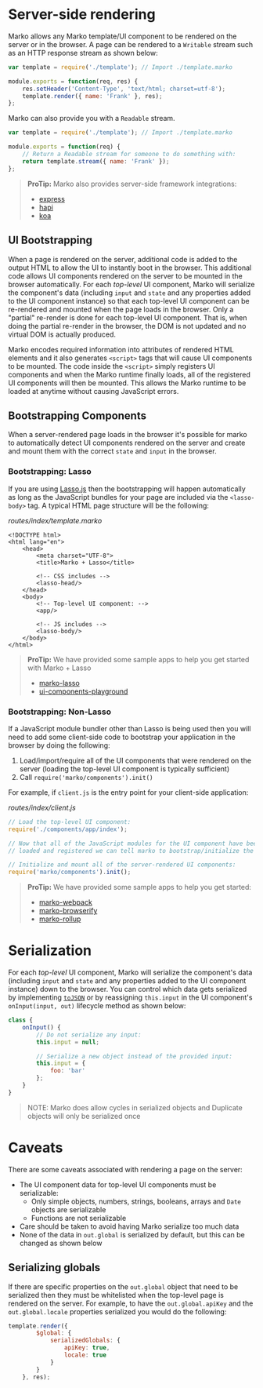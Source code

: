 # Server-side rendering

Marko allows any Marko template/UI component to be rendered on the server or in the browser. A page can be rendered to a `Writable` stream such as an HTTP response stream as shown below:

```js
var template = require('./template'); // Import ./template.marko

module.exports = function(req, res) {
    res.setHeader('Content-Type', 'text/html; charset=utf-8');
    template.render({ name: 'Frank' }, res);
};
```

Marko can also provide you with a `Readable` stream.

```js
var template = require('./template'); // Import ./template.marko

module.exports = function(req) {
    // Return a Readable stream for someone to do something with:
    return template.stream({ name: 'Frank' });
};
```

> **ProTip:** Marko also provides server-side framework integrations:
> - [express](/docs/express)
> - [hapi](/docs/hapi)
> - [koa](/docs/koa)

## UI Bootstrapping

When a page is rendered on the server, additional code is added to the output HTML to allow the UI to instantly boot in the browser. This additional code allows UI components rendered on the server to be mounted in the browser automatically. For each _top-level_ UI component, Marko will serialize the component's data (including `input` and `state` and any properties added to the UI component instance) so that each top-level UI component can be re-rendered and mounted when the page loads in the browser. Only a "partial" re-render is done for each top-level UI component. That is, when doing the partial re-render in the browser, the DOM is not updated and no virtual DOM is actually produced.

Marko encodes required information into attributes of rendered HTML elements and it also generates `<script>` tags that will cause UI components to be mounted. The code inside the `<script>` simply registers UI components and when the Marko runtime finally loads, all of the registered UI components will then be mounted. This allows the Marko runtime to be loaded at anytime without causing JavaScript errors.

## Bootstrapping Components

When a server-rendered page loads in the browser it's possible for marko to automatically detect UI components rendered on the server and create and mount them with the correct `state` and `input` in the browser.

### Bootstrapping: Lasso

If you are using [Lasso.js](https://github.com/lasso-js/lasso) then the bootstrapping will happen automatically as long as the JavaScript bundles for your page are included via the `<lasso-body>` tag. A typical HTML page structure will be the following:

_routes/index/template.marko_

```marko
<!DOCTYPE html>
<html lang="en">
    <head>
        <meta charset="UTF-8">
        <title>Marko + Lasso</title>

        <!-- CSS includes -->
        <lasso-head/>
    </head>
    <body>
        <!-- Top-level UI component: -->
        <app/>

        <!-- JS includes -->
        <lasso-body/>
    </body>
</html>
```

> **ProTip:** We have provided some sample apps to help you get started with Marko + Lasso
> - [marko-lasso](https://github.com/marko-js-samples/marko-lasso)
> - [ui-components-playground](https://github.com/marko-js-samples/ui-components-playground)


### Bootstrapping: Non-Lasso

 If a JavaScript module bundler other than Lasso is being used then you will need to add some client-side code to bootstrap your application in the browser by doing the following:

1. Load/import/require all of the UI components that were rendered on the server (loading the top-level UI component is typically sufficient)
2. Call `require('marko/components').init()`

For example, if `client.js` is the entry point for your client-side application:

_routes/index/client.js_
```js
// Load the top-level UI component:
require('./components/app/index');

// Now that all of the JavaScript modules for the UI component have been
// loaded and registered we can tell marko to bootstrap/initialize the app

// Initialize and mount all of the server-rendered UI components:
require('marko/components').init();
```

> **ProTip:** We have provided some sample apps to help you get started:
> - [marko-webpack](https://github.com/marko-js-samples/marko-webpack)
> - [marko-browserify](https://github.com/marko-js-samples/marko-browserify)
> - [marko-rollup](https://github.com/marko-js-samples/marko-rollup)

# Serialization

For each _top-level_ UI component, Marko will serialize the component's data (including `input` and `state` and any properties added to the UI component instance) down to the browser. You can control which data gets serialized by implementing [`toJSON`](https://developer.mozilla.org/en-US/docs/Web/JavaScript/Reference/Global_Objects/JSON/stringify) or by reassigning `this.input` in the UI component's `onInput(input, out)` lifecycle method as shown below:

```javascript
class {
    onInput() {
        // Do not serialize any input:
        this.input = null;

        // Serialize a new object instead of the provided input:
        this.input = {
            foo: 'bar'
        };
    }
}
```

> NOTE: Marko does allow cycles in serialized objects and Duplicate objects will only be serialized once

# Caveats

There are some caveats associated with rendering a page on the server:

- The UI component data for top-level UI components must be serializable:
    - Only simple objects, numbers, strings, booleans, arrays and `Date` objects are serializable
    - Functions are not serializable
- Care should be taken to avoid having Marko serialize too much data
- None of the data in `out.global` is serialized by default, but this can be changed as shown below

## Serializing globals

If there are specific properties on the `out.global` object that need to be serialized then they must be whitelisted when the top-level page is rendered on the server. For example, to have the `out.global.apiKey` and the `out.global.locale` properties serialized you would do the following:

```js
template.render({
        $global: {
            serializedGlobals: {
                apiKey: true,
                locale: true
            }
        }
    }, res);
```
